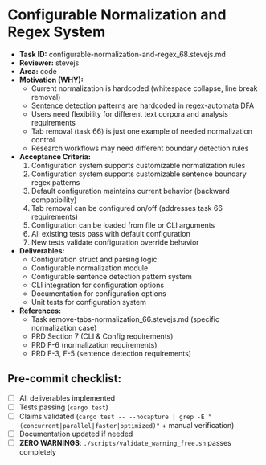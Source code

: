 # Configurable Normalization and Regex System

* **Task ID:** configurable-normalization-and-regex_68.stevejs.md
* **Reviewer:** stevejs
* **Area:** code
* **Motivation (WHY):**
  - Current normalization is hardcoded (whitespace collapse, line break removal)
  - Sentence detection patterns are hardcoded in regex-automata DFA
  - Users need flexibility for different text corpora and analysis requirements
  - Tab removal (task 66) is just one example of needed normalization control
  - Research workflows may need different boundary detection rules
* **Acceptance Criteria:**
  1. Configuration system supports customizable normalization rules
  2. Configuration system supports customizable sentence boundary regex patterns
  3. Default configuration maintains current behavior (backward compatibility)
  4. Tab removal can be configured on/off (addresses task 66 requirements)
  5. Configuration can be loaded from file or CLI arguments
  6. All existing tests pass with default configuration
  7. New tests validate configuration override behavior
* **Deliverables:**
  - Configuration struct and parsing logic
  - Configurable normalization module
  - Configurable sentence detection pattern system
  - CLI integration for configuration options
  - Documentation for configuration options
  - Unit tests for configuration system
* **References:**
  - Task remove-tabs-normalization_66.stevejs.md (specific normalization case)
  - PRD Section 7 (CLI & Config requirements)
  - PRD F-6 (normalization requirements)
  - PRD F-3, F-5 (sentence detection requirements)

## Pre-commit checklist:
- [ ] All deliverables implemented
- [ ] Tests passing (`cargo test`)
- [ ] Claims validated (`cargo test -- --nocapture | grep -E "(concurrent|parallel|faster|optimized)"` + manual verification)
- [ ] Documentation updated if needed
- [ ] **ZERO WARNINGS**: `./scripts/validate_warning_free.sh` passes completely
